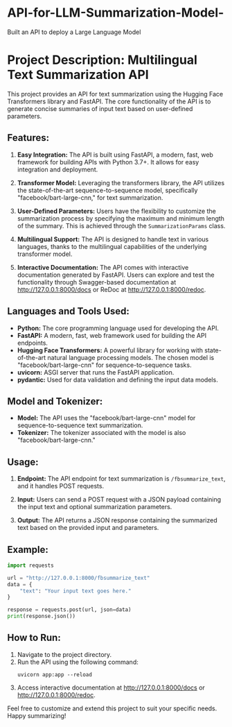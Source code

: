 # API-for-LLM-Summarization-Model-
Built an API to deploy a Large Language Model

# Project Description: Multilingual Text Summarization API

This project provides an API for text summarization using the Hugging Face Transformers library and FastAPI. The core functionality of the API is to generate concise summaries of input text based on user-defined parameters.

## Features:
1. **Easy Integration:** The API is built using FastAPI, a modern, fast, web framework for building APIs with Python 3.7+. It allows for easy integration and deployment.

2. **Transformer Model:** Leveraging the transformers library, the API utilizes the state-of-the-art sequence-to-sequence model, specifically "facebook/bart-large-cnn," for text summarization.

3. **User-Defined Parameters:** Users have the flexibility to customize the summarization process by specifying the maximum and minimum length of the summary. This is achieved through the `SummarizationParams` class.

4. **Multilingual Support:** The API is designed to handle text in various languages, thanks to the multilingual capabilities of the underlying transformer model.

5. **Interactive Documentation:** The API comes with interactive documentation generated by FastAPI. Users can explore and test the functionality through Swagger-based documentation at http://127.0.0.1:8000/docs or ReDoc at http://127.0.0.1:8000/redoc.

## Languages and Tools Used:
- **Python:** The core programming language used for developing the API.
- **FastAPI:** A modern, fast, web framework used for building the API endpoints.
- **Hugging Face Transformers:** A powerful library for working with state-of-the-art natural language processing models. The chosen model is "facebook/bart-large-cnn" for sequence-to-sequence tasks.
- **uvicorn:** ASGI server that runs the FastAPI application.
- **pydantic:** Used for data validation and defining the input data models.

## Model and Tokenizer:
- **Model:** The API uses the "facebook/bart-large-cnn" model for sequence-to-sequence text summarization.
- **Tokenizer:** The tokenizer associated with the model is also "facebook/bart-large-cnn."

## Usage:
1. **Endpoint:** The API endpoint for text summarization is `/fbsummarize_text`, and it handles POST requests.

2. **Input:** Users can send a POST request with a JSON payload containing the input text and optional summarization parameters.

3. **Output:** The API returns a JSON response containing the summarized text based on the provided input and parameters.

## Example:
```python
import requests

url = "http://127.0.0.1:8000/fbsummarize_text"
data = {
    "text": "Your input text goes here."
}

response = requests.post(url, json=data)
print(response.json())
```

## How to Run:
1. Navigate to the project directory.
2. Run the API using the following command:
   ```
   uvicorn app:app --reload
   ```
3. Access interactive documentation at http://127.0.0.1:8000/docs or http://127.0.0.1:8000/redoc.

Feel free to customize and extend this project to suit your specific needs. Happy summarizing!
